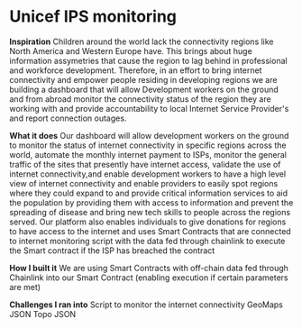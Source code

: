 # Unicef IPS monitoring

**Inspiration**
Children around the world lack the connectivity regions like North America and Western Europe have. This brings about huge information assymetries that cause the region to lag behind in professional and workforce development. Therefore, in an effort to bring internet connectivity and empower people residing in developing regions we are building a dashboard that will allow Development workers on the ground and from abroad monitor the connectivity status of the region they are working with and provide accountability to local Internet Service Provider's and report connection outages.

**What it does**
Our dashboard will allow development workers on the ground to monitor the status of internet connectivity in specific regions across the world, automate the monthly internet payment to ISPs, monitor the general traffic of the sites that presently have internet access, validate the use of internet connectivity,and enable development workers to have a high level view of internet connectivity and enable providers to easily spot regions where they could expand to and provide critical information services to aid the population by providing them with access to information and prevent the spreading of disease and bring new tech skills to people across the regions served. Our platform also enables individuals to give donations for regions to have access to the internet and uses Smart Contracts that are connected to internet monitoring script with the data fed through chainlink to execute the Smart contract if the ISP has breached the contract

**How I built it**
We are using Smart Contracts with off-chain data fed through Chainlink into our Smart Contract (enabling execution if certain parameters are met)

**Challenges I ran into**
Script to monitor the internet connectivity GeoMaps JSON Topo JSON


